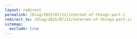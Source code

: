 ```yaml
---
layout: redirect
permalink: /blog/2015/07/21/internet-of-things-part-i
redirect_to: /blog/2015/07/21/internet-of-things-part-i/
sitemap:
  exclude: true
---
```

